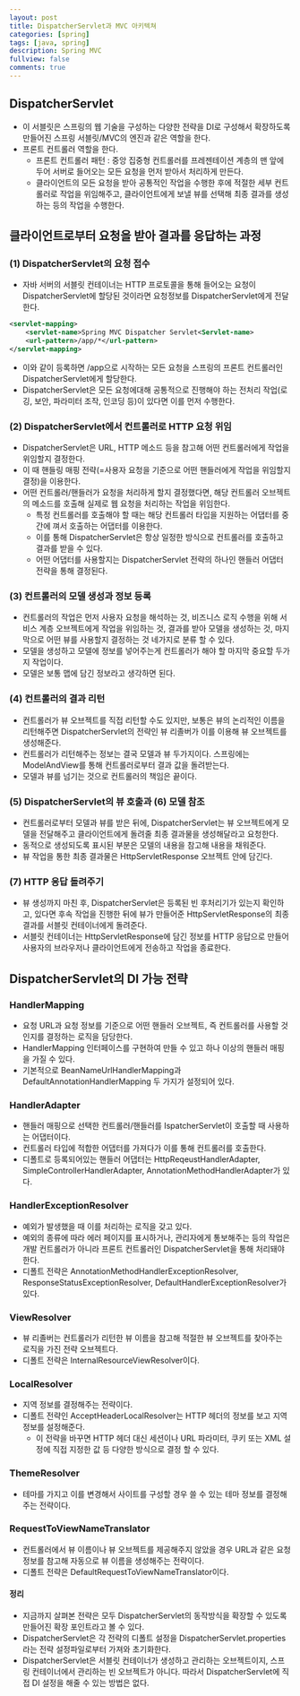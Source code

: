 ```yaml
---
layout: post
title: DispatcherServlet과 MVC 아키텍쳐
categories: [spring]
tags: [java, spring]
description: Spring MVC
fullview: false
comments: true
---
```


## DispatcherServlet
* 이 서블릿은 스프링의 웹 기술을 구성하는 다양한 전략을 DI로 구성해서 확장하도록 만들어진 스프링 서블릿/MVC의 엔진과 같은 역할을 한다.
* 프론트 컨트롤러 역할을 한다.
	* 프론트 컨트롤러 패턴 : 중앙 집중형 컨트롤러를 프레젠테이션 계층의 맨 앞에 두어 서버로 들어오는 모든 요청을 먼저 받아서 처리하게 만든다.
	* 클라이언트의 모든 요청을 받아 공통적인 작업을 수행한 후에 적절한 세부 컨트롤러로 작업을 위임해주고, 클라이언트에게 보낼 뷰를 선택해 최종 결과를 생성하는 등의 작업을 수행한다.

## 클라이언트로부터 요청을 받아 결과를 응답하는 과정

### (1) DispatcherServlet의 요청 접수
* 자바 서버의 서블릿 컨테이너는 HTTP 프로토콜을 통해 들어오는 요청이 DispatcherServlet에 할당된 것이라면 요청정보를 DispatcherServlet에게 전달한다.

```xml
<servlet-mapping>
	<servlet-name>Spring MVC Dispatcher Servlet<Servlet-name>
	<url-pattern>/app/*</url-pattern>
</servlet-mapping>
```

* 이와 같이 등록하면 /app으로 시작하는 모든 요청을 스프링의 프론트 컨트롤러인 DispatcherServlet에게 할당한다.
* DispatcherServlet은 모든 요청에대해 공통적으로 진행해야 하는 전처리 작업(로깅, 보안, 파라미터 조작, 인코딩 등)이 있다면 이를 먼저 수행한다.

### (2) DispatcherServlet에서 컨트롤러로 HTTP 요청 위임
* DispatcherServlet은 URL, HTTP 메소드 등을 참고해 어떤 컨트롤러에게 작업을 위임할지 결정한다.
* 이 때 핸들링 매핑 전략(=사용자 요청을 기준으로 어떤 핸들러에게 작업을 위임할지 결정)을 이용한다.
* 어떤 컨트롤러/핸들러가 요청을 처리하게 할지 결정했다면, 해당 컨트롤러 오브젝트의 메소드를 호출해 실제로 웹 요청을 처리하는 작업을 위임한다.
	* 특정 컨트롤러를 호출해야 할 때는 해당 컨트롤러 타입을 지원하는 어댑터를 중간에 껴서 호출하는 어댑터를 이용한다.
	* 이를 통해 DispatcherServlet은 항상 일정한 방식으로 컨트롤러를 호출하고 결과를 받을 수 있다.
	* 어떤 어댑터를 사용할지는 DispatcherServlet 전략의 하나인 핸들러 어댑터 전략을 통해 결정된다.

### (3) 컨트롤러의 모델 생성과 정보 등록
* 컨트롤러의 작업은 먼저 사용자 요청을 해석하는 것, 비즈니스 로직 수행을 위해 서비스 계층 오브젝트에게 작업을 위임하는 것, 결과를 받아 모델을 생성하는 것, 마지막으로 어떤 뷰를 사용할지 결정하는 것 네가지로 분류 할 수 있다.
* 모델을 생성하고 모델에 정보를 넣어주는게 컨트롤러가 해야 할 마지막 중요할 두가지 작업이다.
* 모델은 보통 맵에 담긴 정보라고 생각하면 된다.

### (4) 컨트롤러의 결과 리턴
* 컨트롤러가 뷰 오브젝트를 직접 리턴할 수도 있지만, 보통은 뷰의 논리적인 이름을 리턴해주면 DispatcherServlet의 전략인 뷰 리졸버가 이를 이용해 뷰 오브젝트를 생성해준다.
* 컨트롤러가 리턴해주는 정보는 결국 모델과 뷰 두가지이다. 스프링에는 ModelAndView를 통해 컨트롤러로부터 결과 값을 돌려받는다.
* 모델과 뷰를 넘기는 것으로 컨트롤러의 책임은 끝이다.

### (5) DispatcherServlet의 뷰 호출과 (6) 모델 참조
* 컨트롤러로부터 모델과 뷰를 받은 뒤에, DispatcherServlet는 뷰 오브젝트에게 모델을 전달해주고 클라이언트에게 돌려줄 최종 결과물을 생성해달라고 요청한다.
* 동적으로 생성되도록 표시된 부분은 모델의 내용을 참고해 내용을 채워준다.
* 뷰 작업을 통한 최종 결과물은 HttpServletResponse 오브젝트 안에 담긴다.

### (7) HTTP 응답 돌려주기
* 뷰 생성까지 마친 후, DispatcherServlet은 등록된 빈 후처리기가 있는지 확인하고, 있다면 후속 작업을 진행한 뒤에 뷰가 만들어준 HttpServletResponse의 최종 결과를 서블릿 컨테이너에게 돌려준다.
* 서블릿 컨테이너는 HttpServletResponse에 담긴 정보를 HTTP 응답으로 만들어 사용자의 브라우저나 클라이언트에게 전송하고 작업을 종료한다.

## DispatcherServlet의 DI 가능 전략

### HandlerMapping
* 요청 URL과 요청 정보를 기준으로 어떤 핸들러 오브젝트, 즉 컨트롤러를 사용할 것인지를 결정하는 로직을 담당한다.
* HandlerMapping 인터페이스를 구현하여 만들 수 있고 하나 이상의 핸들러 매핑을 가질 수 있다.
* 기본적으로 BeanNameUrlHandlerMapping과 DefaultAnnotationHandlerMapping 두 가지가 설정되어 있다.

### HandlerAdapter
* 핸들러 매핑으로 선택한 컨트롤러/핸들러를 IspatcherServlet이 호출할 때 사용하는 어댑터이다.
* 컨트롤러 타입에 적합한 어댑터를 가져다가 이를 통해 컨트롤러를 호출한다.
* 디폴트로 등록되어있는 핸들러 어댑터는 HttpReqeustHandlerAdapter, SimpleControllerHandlerAdapter, AnnotationMethodHandlerAdapter가 있다.


### HandlerExceptionResolver
* 예외가 발생했을 때 이를 처리하는 로직을 갖고 있다.
* 예외의 종류에 따라 에러 페이지를 표시하거나, 관리자에게 통보해주는 등의 작업은 개발 컨트롤러가 아니라 프론트 컨트롤러인 DispatcherServlet을 통해 처리돼야 한다.
* 디폴트 전략은 AnnotationMethodHandlerExceptionResolver, ResponseStatusExceptionResolver, DefaultHandlerExceptionResolver가 있다.

### ViewResolver
* 뷰 리졸버는 컨트롤러가 리턴한 뷰 이름을 참고해 적절한 뷰 오브젝트를 찾아주는 로직을 가진 전략 오브젝트다.
* 디폴트 전략은 InternalResourceViewResolver이다.


### LocalResolver
* 지역 정보를 결정해주는 전략이다.
* 디폴트 전략인 AcceptHeaderLocalResolver는 HTTP 헤더의 정보를 보고 지역정보를 설정해준다.
	* 이 전략을 바꾸면 HTTP 헤더 대신 세션이나 URL 파라미터, 쿠키 또는 XML 설정에 직접 지정한 값 등 다양한 방식으로 결정 할 수 있다.

### ThemeResolver
* 테마를 가지고 이를 변경해서 사이트를 구성할 경우 쓸 수 있는 테마 정보를 결정해주는 전략이다.

### RequestToViewNameTranslator
* 컨트롤러에서 뷰 이름이나 뷰 오브젝트를 제공해주지 않았을 경우 URL과 같은 요청정보를 참고해 자동으로 뷰 이름을 생성해주는 전략이다.
* 디폴트 전략은 DefaultRequestToViewNameTranslator이다.


#### 정리
* 지금까지 살펴본 전략은 모두 DispatcherServlet의 동작방식을 확장할 수 있도록 만들어진 확장 포인트라고 볼 수 있다.
* DispatcherServlet은 각 전략의 디폴트 설정을 DispatcherServlet.properties라는 전략 설정파일로부터 가져와 초기화한다.
* DispatcherServlet은 서블릿 컨테이너가 생성하고 관리하는 오브젝트이지, 스프링 컨테이너에서 관리하는 빈 오브젝트가 아니다. 따라서 DispatcherServlet에 직접 DI 설정을 해줄 수 있는 방법은 없다.
